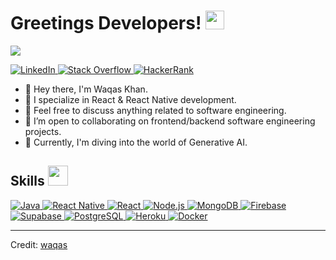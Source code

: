 <h1> Greetings Developers! <img src="https://raw.githubusercontent.com/MartinHeinz/MartinHeinz/master/wave.gif" width="30px"> </h1>
<p align='center'>
</p>

<p>
  <a href="https://github.com/DenverCoder1/readme-typing-svg"><img src="https://readme-typing-svg.herokuapp.com?&font=IBM+Plex+Sans&color=abcdef&size=20&lines=Welcome+to+my+GitHub+Profile!;I'm+a+ReactNative+Engineer;I'm+a+Computer+Science+Engineer" /></a>
</p>

<a href="https://www.linkedin.com/in/waqaskhanroghani/" target="_blank">
  <img alt="LinkedIn" src="https://img.shields.io/badge/LinkedIn-0077B5?style=for-the-badge&logo=linkedin&logoColor=white">
</a>   
<a href="https://stackoverflow.com/users/14498058/waqas-khan?tab=profile" target="_blank">
  <img alt="Stack Overflow" src="https://img.shields.io/badge/Stack_Overflow-FE7A16?style=for-the-badge&logo=stack-overflow&logoColor=white">
</a>  
<a href="https://www.hackerrank.com/mwaqaskhanrogha1" target="_blank">
  <img alt="HackerRank" src="https://img.shields.io/badge/-Hackerrank-2EC866?style=for-the-badge&logo=HackerRank&logoColor=white">
</a>

- 👋 Hey there, I'm Waqas Khan.
- 💼 I specialize in React & React Native development.
- 💬 Feel free to discuss anything related to software engineering.
- 👯 I’m open to collaborating on frontend/backend software engineering projects.
- 🌱 Currently, I'm diving into the world of Generative AI.

<h2>Skills <img src="https://media2.giphy.com/media/QssGEmpkyEOhBCb7e1/giphy.gif?cid=ecf05e47a0n3gi1bfqntqmob8g9aid1oyj2wr3ds3mg700bl&rid=giphy.gif" width="32px"> </h2>
<a href="https://www.java.com" target="_blank"> 
  <img alt="Java" src="https://img.shields.io/badge/Java-ED8B00?style=for-the-badge&logo=java&logoColor=white">
</a>
<a href="https://reactnative.dev/" target="_blank">
  <img alt="React Native" src="https://img.shields.io/badge/React_Native-61DAFB?style=for-the-badge&logo=react&logoColor=white">
</a>
<a href="https://reactjs.org/" target="_blank">
  <img alt="React" src="https://img.shields.io/badge/React-61DAFB?style=for-the-badge&logo=react&logoColor=white">
</a>
<a href="https://nodejs.org/" target="_blank">
  <img alt="Node.js" src="https://img.shields.io/badge/Node.js-339933?style=for-the-badge&logo=node.js&logoColor=white">
</a>
<a href="https://www.mongodb.com/" target="_blank">
  <img alt="MongoDB" src="https://img.shields.io/badge/MongoDB-47A248?style=for-the-badge&logo=mongodb&logoColor=white">
</a>
<a href="https://firebase.google.com/" target="_blank">
  <img alt="Firebase" src="https://img.shields.io/badge/Firebase-FFCA28?style=for-the-badge&logo=firebase&logoColor=black">
</a>
<a href="https://supabase.io/" target="_blank">
  <img alt="Supabase" src="https://img.shields.io/badge/Supabase-003366?style=for-the-badge&logo=supabase&logoColor=white">
</a>
<a href="https://www.postgresql.org/" target="_blank">
  <img alt="PostgreSQL" src="https://img.shields.io/badge/PostgreSQL-336791?style=for-the-badge&logo=postgresql&logoColor=white">
</a>
<a href="https://www.heroku.com/" target="_blank">
  <img alt="Heroku" src="https://img.shields.io/badge/Heroku-430098?style=for-the-badge&logo=heroku&logoColor=white">
</a>
<a href="https://www.docker.com/" target="_blank">
  <img alt="Docker" src="https://img.shields.io/badge/Docker-2CA5E0?style=for-the-badge&logo=docker&logoColor=white">
</a>

<br/>

----------------------------------------------------------------------

Credit: [waqas](https://github.com/waqaskhanroghani)
